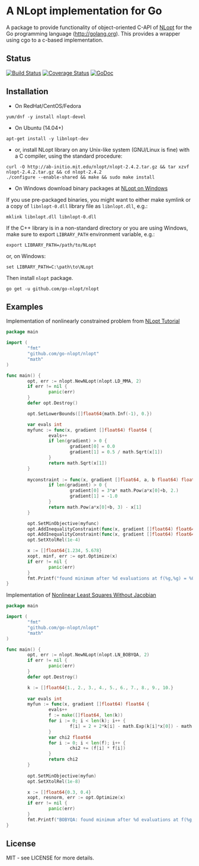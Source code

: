 A NLopt implementation for Go
======

A package to provide functionality of object-oriented C-API of [NLopt](http://ab-initio.mit.edu/wiki/index.php/Main_Page) 
for the Go programming language (http://golang.org). This provides a wrapper 
using cgo to a c-based implementation.


## Status

[![Build Status](https://travis-ci.org/go-nlopt/nlopt.svg?branch=master)](https://travis-ci.org/go-nlopt/nlopt) [![Coverage Status](https://coveralls.io/repos/github/go-nlopt/nlopt/badge.svg?branch=master)](https://coveralls.io/github/go-nlopt/nlopt?branch=master) [![GoDoc](https://godoc.org/github.com/go-nlopt/nlopt?status.svg)](https://godoc.org/github.com/go-nlopt/nlopt)


## Installation

- On RedHat/CentOS/Fedora

~~~
yum/dnf -y install nlopt-devel
~~~

- On Ubuntu (14.04+)

~~~
apt-get install -y libnlopt-dev
~~~

- or, install NLopt library on any Unix-like system (GNU/Linux is fine) with a 
  C compiler, using the standard procedure:

~~~
curl -O http://ab-initio.mit.edu/nlopt/nlopt-2.4.2.tar.gz && tar xzvf nlopt-2.4.2.tar.gz && cd nlopt-2.4.2
./configure --enable-shared && make && sudo make install
~~~

- On Windows download binary packages at [NLopt on Windows](http://ab-initio.mit.edu/wiki/index.php/NLopt_on_Windows)

If you use pre-packaged binaries, you might want to either make symlink or a copy of `libnlopt-0.dll` library
file as `libnlopt.dll`, e.g.:

~~~
mklink libnlopt.dll libnlopt-0.dll
~~~

If the C++ library is in a non-standard directory or you are using Windows, 
make sure to export `LIBRARY_PATH` environment variable, e.g.:

~~~
export LIBRARY_PATH=/path/to/NLopt
~~~

or, on Windows:

~~~
set LIBRARY_PATH=C:\path\to\NLopt
~~~


Then install `nlopt` package. 

~~~
go get -u github.com/go-nlopt/nlopt
~~~


## Examples

Implementation of nonlinearly constrained problem from [NLopt Tutorial](http://ab-initio.mit.edu/wiki/index.php/NLopt_Tutorial)

~~~go
package main

import (
        "fmt"
        "github.com/go-nlopt/nlopt"
        "math"
)

func main() {
        opt, err := nlopt.NewNLopt(nlopt.LD_MMA, 2)
        if err != nil {
                panic(err)
        }
        defer opt.Destroy()

        opt.SetLowerBounds([]float64{math.Inf(-1), 0.})

        var evals int
        myfunc := func(x, gradient []float64) float64 {
                evals++
                if len(gradient) > 0 {
                        gradient[0] = 0.0
                        gradient[1] = 0.5 / math.Sqrt(x[1])
                }
                return math.Sqrt(x[1])
        }
        
        myconstraint := func(x, gradient []float64, a, b float64) float64 {
                if len(gradient) > 0 {
                        gradient[0] = 3*a* math.Pow(a*x[0]+b, 2.)
                        gradient[1] = -1.0
                }
                return math.Pow(a*x[0]+b, 3) - x[1]
        }

        opt.SetMinObjective(myfunc)
        opt.AddInequalityConstraint(func(x, gradient []float64) float64 { return myconstraint(x, gradient, 2., 0.)}, 1e-8)
        opt.AddInequalityConstraint(func(x, gradient []float64) float64 { return myconstraint(x, gradient, -1., 1.)}, 1e-8)
        opt.SetXtolRel(1e-4)

        x := []float64{1.234, 5.678}
        xopt, minf, err := opt.Optimize(x)
        if err != nil {
                panic(err)
        }
        fmt.Printf("found minimum after %d evaluations at f(%g,%g) = %0.10g\n", evals, xopt[0], xopt[1], minf)
}
~~~

Implementation of [Nonlinear Least Squares Without Jacobian](https://uk.mathworks.com/help/optim/ug/nonlinear-least-squares-with-full-jacobian.html)

~~~go
package main

import (
        "fmt"
        "github.com/go-nlopt/nlopt"
        "math"
)

func main() {
        opt, err := nlopt.NewNLopt(nlopt.LN_BOBYQA, 2)
        if err != nil {
                panic(err)
        }
        defer opt.Destroy()

        k := []float64{1., 2., 3., 4., 5., 6., 7., 8., 9., 10.}
        
        var evals int
        myfun := func(x, gradient []float64) float64 {
                evals++
                f := make([]float64, len(k))
                for i := 0; i < len(k); i++ {
                        f[i] = 2 + 2*k[i] - math.Exp(k[i]*x[0]) - math.Exp(k[i]*x[1])
                }
                var chi2 float64
                for i := 0; i < len(f); i++ {
                        chi2 += (f[i] * f[i])
                }
                return chi2
        }
                  
        opt.SetMinObjective(myfun)
        opt.SetXtolRel(1e-8)

        x := []float64{0.3, 0.4}
        xopt, resnorm, err := opt.Optimize(x)
        if err != nil {
                panic(err)
        }
        fmt.Printf("BOBYQA: found minimum after %d evaluations at f(%g,%g) = %0.10g\n", evals, xopt[0], xopt[1], resnorm)
}
~~~

## License

MIT - see LICENSE for more details.